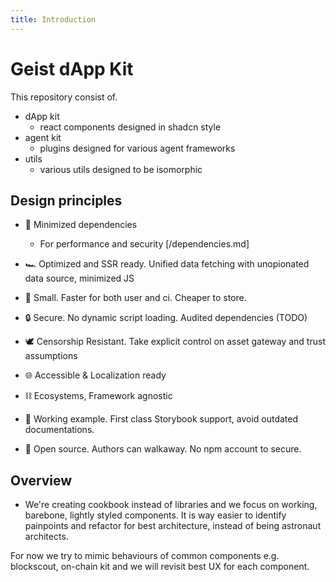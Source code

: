 ```yaml
---
title: Introduction
---
```



# Geist dApp Kit

This repository consist of. 

- dApp kit
  - react components designed in shadcn style 
- agent kit
  - plugins designed for various agent frameworks
- utils
  - various utils designed to be isomorphic 


## Design principles

- 🔻 Minimized dependencies
  - For performance and security [/dependencies.md]


- 🏎 Optimized and SSR ready. Unified data fetching with unopionated data source, minimized JS
- 🤌 Small. Faster for both user and ci. Cheaper to store. 
- 🔒 Secure. No dynamic script loading. Audited dependencies (TODO) 
- 🕊️ Censorship Resistant. Take explicit control on asset gateway and trust assumptions
- 🌐 Accessible & Localization ready
- ⛓️ Ecosystems, Framework agnostic
- 🙌 Working example. First class Storybook support, avoid outdated documentations. 
- 🚶 Open source. Authors can walkaway. No npm account to secure.


## Overview
- We're creating cookbook instead of libraries and we focus on  working, barebone, lightly styled components. It is way easier to identify painpoints and refactor for best architecture, instead of being astronaut architects. 

For now we try to mimic behaviours of common components e.g. blockscout, on-chain kit and we will revisit best UX for each component.
